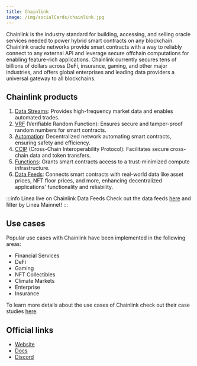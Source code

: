 ```yaml
---
title: Chainlink
image: /img/socialCards/chainlink.jpg
---
```


Chainlink is the industry standard for building, accessing, and selling oracle services needed to power hybrid smart contracts on any blockchain. Chainlink oracle networks provide smart contracts with a way to reliably connect to any external API and leverage secure offchain computations for enabling feature-rich applications. Chainlink currently secures tens of billions of dollars across DeFi, insurance, gaming, and other major industries, and offers global enterprises and leading data providers a universal gateway to all blockchains.

## Chainlink products

1. [Data Streams](https://docs.chain.link/data-streams): Provides high-frequency market data and enables automated trades.
2. [VRF](https://docs.chain.link/vrf) (Verifiable Random Function): Ensures secure and tamper-proof random numbers for smart contracts.
3. [Automation](https://docs.chain.link/chainlink-automation): Decentralized network automating smart contracts, ensuring safety and efficiency.
4. [CCIP](https://docs.chain.link/ccip) (Cross-Chain Interoperability Protocol): Facilitates secure cross-chain data and token transfers.
5. [Functions](https://docs.chain.link/chainlink-functions): Grants smart contracts access to a trust-minimized compute infrastructure.
6. [Data Feeds](https://docs.chain.link/data-feeds): Connects smart contracts with real-world data like asset prices, NFT floor prices, and more, enhancing decentralized applications' functionality and reliability.

:::info Linea live on Chainlink Data Feeds Check out the data feeds [here](https://data.chain.link/) and filter by Linea Mainnet! :::

## Use cases

Popular use cases with Chainlink have been implemented in the following areas:

- Financial Services
- DeFi
- Gaming
- NFT Collectibles
- Climate Markets
- Enterprise
- Insurance

To learn more details about the use cases of Chainlink check out their case studies [here](https://chain.link/use-cases).

## Official links

- [Website](https://chain.link/)
- [Docs](https://docs.chain.link/)
- [Discord](https://discord.com/invite/aSK4zew)
